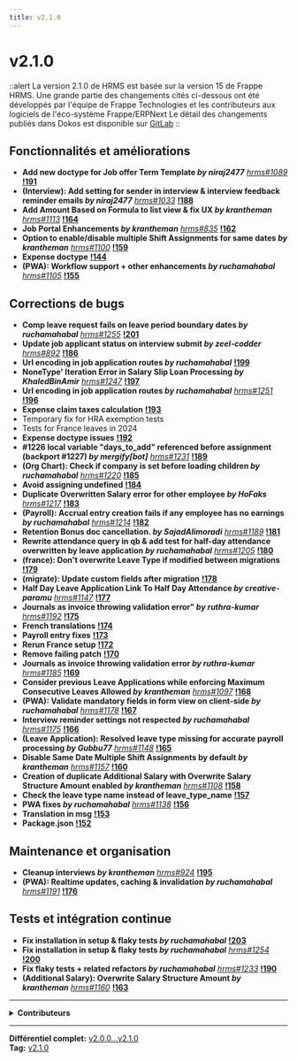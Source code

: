 ```yaml
---
title: v2.1.0
---
```


# v2.1.0

::alert
La version 2.1.0 de HRMS est basée sur la version 15 de Frappe HRMS.
Une grande partie des changements cités ci-dessous ont été développés par l'équipe de Frappe Technologies et les contributeurs aux logiciels de l'éco-système Frappe/ERPNext
Le détail des changements publiés dans Dokos est disponible sur [GitLab](https://gitlab.com/dokos/hrms/-/releases)
::


## Fonctionnalités et améliorations

- **Add new doctype for Job offer Term Template _by niraj2477_** [_hrms#1089_](https://github.com/frappe/hrms/pull/1089) **[!191](https://gitlab.com/dokos/hrms/-/merge_requests/191)**
- **(Interview): Add setting for sender in interview & interview feedback reminder emails _by niraj2477_** [_hrms#1033_](https://github.com/frappe/hrms/pull/1033) **[!188](https://gitlab.com/dokos/hrms/-/merge_requests/188)**
- **Add Amount Based on Formula to list view & fix UX _by krantheman_** [_hrms#1113_](https://github.com/frappe/hrms/pull/1113) **[!164](https://gitlab.com/dokos/hrms/-/merge_requests/164)**
- **Job Portal Enhancements _by krantheman_** [_hrms#835_](https://github.com/frappe/hrms/pull/835) **[!162](https://gitlab.com/dokos/hrms/-/merge_requests/162)**
- **Option to enable/disable multiple Shift Assignments for same dates _by krantheman_** [_hrms#1100_](https://github.com/frappe/hrms/pull/1100) **[!159](https://gitlab.com/dokos/hrms/-/merge_requests/159)**
- **Expense doctype** **[!144](https://gitlab.com/dokos/hrms/-/merge_requests/144)**
- **(PWA): Workflow support + other enhancements _by ruchamahabal_** [_hrms#1105_](https://github.com/frappe/hrms/pull/1105) **[!155](https://gitlab.com/dokos/hrms/-/merge_requests/155)**


## Corrections de bugs

- **Comp leave request fails on leave period boundary dates _by ruchamahabal_** [_hrms#1255_](https://github.com/frappe/hrms/pull/1255) **[!201](https://gitlab.com/dokos/hrms/-/merge_requests/201)**
- **Update job applicant status on interview submit _by zeel-codder_** [_hrms#892_](https://github.com/frappe/hrms/pull/892) **[!186](https://gitlab.com/dokos/hrms/-/merge_requests/186)**
- **Url encoding in job application routes _by ruchamahabal_** **[!199](https://gitlab.com/dokos/hrms/-/merge_requests/199)**
- **NoneType' Iteration Error in Salary Slip Loan Processing _by KhaledBinAmir_** [_hrms#1247_](https://github.com/frappe/hrms/pull/1247) **[!197](https://gitlab.com/dokos/hrms/-/merge_requests/197)**
- **Url encoding in job application routes _by ruchamahabal_** [_hrms#1251_](https://github.com/frappe/hrms/pull/1251) **[!196](https://gitlab.com/dokos/hrms/-/merge_requests/196)**
- **Expense claim taxes calculation** **[!193](https://gitlab.com/dokos/hrms/-/merge_requests/193)**
- Temporary fix for HRA exemption tests
- Tests for France leaves in 2024
- **Expense doctype issues** **[!192](https://gitlab.com/dokos/hrms/-/merge_requests/192)**
- **#1226 local variable "days\_to\_add" referenced before assignment (backport #1227) _by mergify[bot]_** [_hrms#1231_](https://github.com/frappe/hrms/pull/1231) **[!189](https://gitlab.com/dokos/hrms/-/merge_requests/189)**
- **(Org Chart): Check if company is set before loading children _by ruchamahabal_** [_hrms#1220_](https://github.com/frappe/hrms/pull/1220) **[!185](https://gitlab.com/dokos/hrms/-/merge_requests/185)**
- **Avoid assigning undefined** **[!184](https://gitlab.com/dokos/hrms/-/merge_requests/184)**
- **Duplicate Overwritten Salary error for other employee _by HoFaks_** [_hrms#1217_](https://github.com/frappe/hrms/pull/1217) **[!183](https://gitlab.com/dokos/hrms/-/merge_requests/183)**
- **(Payroll): Accrual entry creation fails if any employee has no earnings _by ruchamahabal_** [_hrms#1214_](https://github.com/frappe/hrms/pull/1214) **[!182](https://gitlab.com/dokos/hrms/-/merge_requests/182)**
- **Retention Bonus doc cancellation. _by SajadAlimoradi_** [_hrms#1189_](https://github.com/frappe/hrms/pull/1189) **[!181](https://gitlab.com/dokos/hrms/-/merge_requests/181)**
- **Rewrite attendance query in qb & add test for half-day attendance overwritten by leave application _by ruchamahabal_** [_hrms#1205_](https://github.com/frappe/hrms/pull/1205) **[!180](https://gitlab.com/dokos/hrms/-/merge_requests/180)**
- **(france): Don't overwrite Leave Type if modified between migrations** **[!179](https://gitlab.com/dokos/hrms/-/merge_requests/179)**
- **(migrate): Update custom fields after migration** **[!178](https://gitlab.com/dokos/hrms/-/merge_requests/178)**
- **Half Day Leave Application Link To Half Day Attendance _by creative-paramu_** [_hrms#1147_](https://github.com/frappe/hrms/pull/1147) **[!177](https://gitlab.com/dokos/hrms/-/merge_requests/177)**
- **Journals as invoice throwing validation error" _by ruthra-kumar_** [_hrms#1192_](https://github.com/frappe/hrms/pull/1192) **[!175](https://gitlab.com/dokos/hrms/-/merge_requests/175)**
- **French translations** **[!174](https://gitlab.com/dokos/hrms/-/merge_requests/174)**
- **Payroll entry fixes** **[!173](https://gitlab.com/dokos/hrms/-/merge_requests/173)**
- **Rerun France setup** **[!172](https://gitlab.com/dokos/hrms/-/merge_requests/172)**
- **Remove failing patch** **[!170](https://gitlab.com/dokos/hrms/-/merge_requests/170)**
- **Journals as invoice throwing validation error _by ruthra-kumar_** [_hrms#1185_](https://github.com/frappe/hrms/pull/1185) **[!169](https://gitlab.com/dokos/hrms/-/merge_requests/169)**
- **Consider previous Leave Applications while enforcing Maximum Consecutive Leaves Allowed _by krantheman_** [_hrms#1097_](https://github.com/frappe/hrms/pull/1097) **[!168](https://gitlab.com/dokos/hrms/-/merge_requests/168)**
- **(PWA): Validate mandatory fields in form view on client-side _by ruchamahabal_** [_hrms#1178_](https://github.com/frappe/hrms/pull/1178) **[!167](https://gitlab.com/dokos/hrms/-/merge_requests/167)**
- **Interview reminder settings not respected _by ruchamahabal_** [_hrms#1175_](https://github.com/frappe/hrms/pull/1175) **[!166](https://gitlab.com/dokos/hrms/-/merge_requests/166)**
- **(Leave Application): Resolved leave type missing for accurate payroll processing _by Gubbu77_** [_hrms#1148_](https://github.com/frappe/hrms/pull/1148) **[!165](https://gitlab.com/dokos/hrms/-/merge_requests/165)**
- **Disable Same Date Multiple Shift Assignments by default _by krantheman_** [_hrms#1157_](https://github.com/frappe/hrms/pull/1157) **[!160](https://gitlab.com/dokos/hrms/-/merge_requests/160)**
- **Creation of duplicate Additional Salary with Overwrite Salary Structure Amount enabled _by krantheman_** [_hrms#1108_](https://github.com/frappe/hrms/pull/1108) **[!158](https://gitlab.com/dokos/hrms/-/merge_requests/158)**
- **Check the leave type name instead of leave\_type\_name** **[!157](https://gitlab.com/dokos/hrms/-/merge_requests/157)**
- **PWA fixes _by ruchamahabal_** [_hrms#1138_](https://github.com/frappe/hrms/pull/1138) **[!156](https://gitlab.com/dokos/hrms/-/merge_requests/156)**
- **Translation in msg** **[!153](https://gitlab.com/dokos/hrms/-/merge_requests/153)**
- **Package.json** **[!152](https://gitlab.com/dokos/hrms/-/merge_requests/152)**


## Maintenance et organisation

- **Cleanup interviews _by krantheman_** [_hrms#924_](https://github.com/frappe/hrms/pull/924) **[!195](https://gitlab.com/dokos/hrms/-/merge_requests/195)**
- **(PWA): Realtime updates, caching & invalidation _by ruchamahabal_** [_hrms#1191_](https://github.com/frappe/hrms/pull/1191) **[!176](https://gitlab.com/dokos/hrms/-/merge_requests/176)**


## Tests et intégration continue

- **Fix installation in setup & flaky tests _by ruchamahabal_** **[!203](https://gitlab.com/dokos/hrms/-/merge_requests/203)**
- **Fix installation in setup & flaky tests _by ruchamahabal_** [_hrms#1254_](https://github.com/frappe/hrms/pull/1254) **[!200](https://gitlab.com/dokos/hrms/-/merge_requests/200)**
- **Fix flaky tests + related refactors _by ruchamahabal_** [_hrms#1233_](https://github.com/frappe/hrms/pull/1233) **[!190](https://gitlab.com/dokos/hrms/-/merge_requests/190)**
- **(Additional Salary): Overwrite Salary Structure Amount _by krantheman_** [_hrms#1160_](https://github.com/frappe/hrms/pull/1160) **[!163](https://gitlab.com/dokos/hrms/-/merge_requests/163)**


---

<details><summary><b>Contributeurs</b></summary>

- **krantheman** (142)
- **Rucha Mahabal** (94)
- **Charles-Henri Decultot** (29)
- **Akash  Tom** (5)
- **Corentin Forler** (2)
- **Khaled Bin Amir** (2)
- **Niraj Gautam** (2)
- **ruthra kumar** (2)
- **HoFaks** (1)
- **Indrajith.vs** (1)

<details><summary>et 3 autres contributeurs…</summary>

- Parameshwari Palanisamy
- Sajad Alimoradi
- zeel prajapati

</details>

</details>

---

**Différentiel complet:** [v2.0.0...v2.1.0](https://gitlab.com/dokos/hrms/-/compare/v2.0.0...v2.1.0)  
**Tag:** [v2.1.0](https://gitlab.com/dokos/hrms/-/tags/v2.1.0) 


